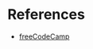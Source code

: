 # References

- [freeCodeCamp](https://www.freecodecamp.org/news/add-a-graphql-server-to-a-restful-express-js-api-in-2-minutes/)
